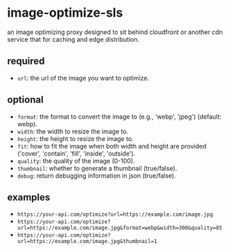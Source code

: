 # image-optimize-sls
an image optimizing proxy designed to sit behind cloudfront or another cdn service
that for caching and edge distribution.

## required
- `url`: the url of the image you want to optimize.

## optional
- `format`: the format to convert the image to (e.g., 'webp', 'jpeg') (default: webp).
- `width`: the width to resize the image to.
- `height`: the height to resize the image to.
- `fit`: how to fit the image when both width and height are provided ('cover', 'contain', 'fill', 'inside', 'outside').
- `quality`: the quality of the image (0-100).
- `thumbnail`: whether to generate a thumbnail (true/false).
- `debug`: return debugging information in json (true/false).

## examples
- `https://your-api.com/optimize?url=https://example.com/image.jpg`
- `https://your-api.com/optimize?url=https://example.com/image.jpg&format=webp&width=300&quality=85`
- `https://your-api.com/optimize?url=https://example.com/image.jpg&thumbnail=1`

